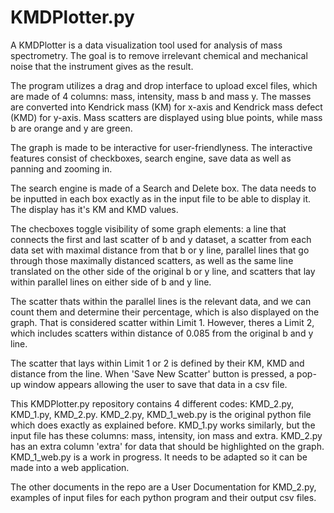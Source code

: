 # KMDPlotter.py
A KMDPlotter is a data visualization tool used for analysis of mass spectrometry. The goal is to remove irrelevant chemical and mechanical noise that the instrument gives as the result.

The program utilizes a drag and drop interface to upload excel files, which are made of 4 columns: mass, intensity, mass b and mass y. The masses are converted into Kendrick mass (KM) for x-axis and Kendrick mass defect (KMD) for y-axis. Mass scatters are displayed using blue points, while mass b are orange and y are green. 

The graph is made to be interactive for user-friendlyness. The interactive features consist of checkboxes, search engine, save data as well as panning and zooming in. 

The search engine is made of a Search and Delete box. The data needs to be inputted in each box exactly as in the input file to be able to display it. The display has it's KM and KMD values.

The checboxes toggle visibility of some graph elements: a line that connects the first and last scatter of b and y dataset, a scatter from each data set with maximal distance from that b or y line, parallel lines that go through those maximally distanced scatters, as well as the same line translated on the other side of the original b or y line, and scatters that lay within parallel lines on either side of b and y line. 

The scatter thats within the parallel lines is the relevant data, and we can count them and determine their percentage, which is also displayed on the graph. That is considered scatter within Limit 1. However, theres a Limit 2, which includes scatters within distance of 0.085 from the original b and y line. 

The scatter that lays within Limit 1 or 2 is defined by their KM, KMD and distance from the line. When 'Save New Scatter' button is pressed, a pop-up window appears allowing the user to save that data in a csv file.

This KMDPlotter.py repository contains 4 different codes: KMD_2.py, KMD_1.py, KMD_2.py. KMD_2.py, KMD_1_web.py is the original python file which does exactly as explained before. KMD_1.py works similarly, but the input file has these columns: mass, intensity, ion mass and extra. KMD_2.py has an extra column 'extra' for data that should be highlighted on the graph. KMD_1_web.py is a work in progress. It needs to be adapted so it can be made into a web application.

The other documents in the repo are a User Documentation for KMD_2.py, examples of input files for each python program and their output csv files.
